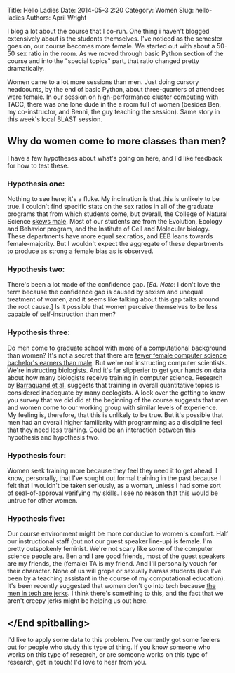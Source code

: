 Title: Hello Ladies
Date: 2014-05-3 2:20
Category: Women
Slug: hello-ladies
Authors: April Wright

I blog a lot about the course that I co-run. One thing i haven't blogged extensively about is the students themselves. I've noticed as the semester goes on, our course becomes more female. We started out with about a 50-50 sex ratio in the room. As we moved through basic Python section of the course and into the "special topics" part, that ratio changed pretty dramatically.

Women came to a lot more sessions than men. Just doing cursory headcounts, by the end of basic Python, about three-quarters of attendees were female. In our session on high-performance cluster computing with TACC, there was one lone dude in the a room full of women (besides Ben, my co-instructor, and Benni, the guy teaching the session). Same story in this week's local BLAST session.

## Why do women come to more classes than men?

I have a few hypotheses about what's going on here, and I'd like feedback for how to test these. 

### Hypothesis one:

Nothing to see here; it's a fluke. My inclination is that this is unlikely to be true. I couldn't find specific stats on the sex ratios in all of the graduate programs that from which students come, but overall, the College of Natural Science [skews male](http://www.utexas.edu/academic/ima/sites/default/files/RPT_ENRL_FA11_HDCE_HCbyDisc_Class_Eth_Gender.pdf). Most of our students are from the Evolution, Ecology and Behavior program, and the Institute of Cell and Molecular biology. These departments have more equal sex ratios, and EEB leans towards female-majority. But I wouldn't expect the aggregate of these departments to produce as strong a female bias as is observed.

### Hypothesis two:

There's been a lot made of the confidence gap. [_Ed. Note_: I don't love the term because the confidence gap is caused by sexism and unequal treatment of women, and it seems like talking about this gap talks around the root cause.] Is it possible that women perceive themselves to be less capable of self-instruction than men?

### Hypothesis three:

Do men come to graduate school with more of a computational background than women? It's not a secret that there are [fewer female computer science bachelor's earners than male](http://economix.blogs.nytimes.com/2013/11/15/women-gain-in-some-stem-fields-but-not-computer-science/?_php=true_type=blogs_r=0). But we're not instructing computer scientists. We're instructing biologists. And it's far slipperier to get your hands on data about how many biologists receive training in computer science. Research by [Barraquand et al.](https://peerj.com/articles/285/) suggests that training in overall quantitative topics is considered inadequate by many ecologists. A look over the getting to know you survey that we did did at the beginning of the course suggests that men and women come to our working group with similar levels of experience. My feeling is, therefore, that this is unlikely to be true. But it's possible that men had an overall higher familiarity with programming as a discipline feel that they need less training. Could be an interaction between this hypothesis and hypothesis two.

### Hypothesis four:

Women seek training more because they feel they need it to get ahead. I know, personally, that I've sought out formal training in the past because I felt that I wouldn't be taken seriously, as a woman, unless I had some sort of seal-of-approval verifying my skills. I see no reason that this would be untrue for other women.

### Hypothesis five:

Our course environment might be more conducive to women's comfort. Half our instructional staff (but not our guest speaker line-up) is female. I'm pretty outspokenly feminist. We're not scary like some of the computer science people are. Ben and I are good friends, most of the guest speakers are my friends, the (female) TA is my friend. And I'll personally vouch for their character. None of us will grope or sexually harass students (like I've been by a teaching assistant in the course of my computational education). It's been recently suggested that women don't go into tech because [the men in tech are jerks](http://www.nytimes.com/2014/04/06/technology/technologys-man-problem.html?smid=tw-share). I think there's something to this, and the fact that we aren't creepy jerks might be helping us out here.

## </End spitballing>

I'd like to apply some data to this problem. I've currently got some feelers out for people who study this type of thing. If you know someone who works on this type of research, or are someone works on this type of research, get in touch! I'd love to hear from you.

